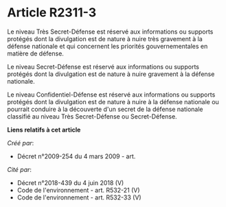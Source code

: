 # Article R2311-3

Le niveau Très Secret-Défense est réservé aux informations ou supports protégés dont la divulgation est de nature à nuire
très gravement à la défense nationale et qui concernent les priorités gouvernementales en matière de défense.

Le niveau Secret-Défense est réservé aux informations ou supports protégés dont la divulgation est de nature à nuire
gravement à la défense nationale.

Le niveau Confidentiel-Défense est réservé aux informations ou supports protégés dont la divulgation est de nature à nuire à
la défense nationale ou pourrait conduire à la découverte d'un secret de la défense nationale classifié au niveau Très
Secret-Défense ou Secret-Défense.

**Liens relatifs à cet article**

_Créé par_:

  - Décret n°2009-254 du 4 mars 2009 - art.

_Cité par_:

  - Décret n°2018-439 du 4 juin 2018 (V)
  - Code de l'environnement - art. R532-21 (V)
  - Code de l'environnement - art. R532-33 (V)
